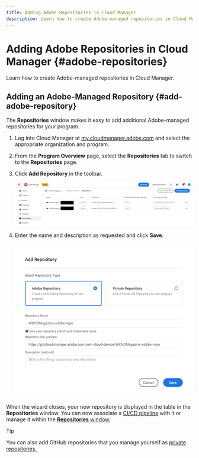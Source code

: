 ```yaml
---
title: Adding Adobe Repositories in Cloud Manager
description: Learn how to create Adobe-managed repositories in Cloud Manager.
---
```


# Adding Adobe Repositories in Cloud Manager {#adobe-repositories}

Learn how to create Adobe-managed repositories in Cloud Manager.

## Adding an Adobe-Managed Repository {#add-adobe-repository}

The **Repositories** window makes it easy to add additional Adobe-managed repositories for your program.

1. Log into Cloud Manager at [my.cloudmanager.adobe.com](https://my.cloudmanager.adobe.com/) and select the appropriate organization and program.

1. From the **Program Overview** page, select the **Repositories** tab to switch to the **Repositories** page.

1. Click **Add Repository** in the toolbar.

   ![Add repository button](assets/add-repository.png)
  
1. Enter the name and description as requested and click **Save**.

   ![Add Repository dialog](assets/add-adobe-repository.png)

When the wizard closes, your new repository is displayed in the table in the **Repositories** window. You can now associate a [CI/CD pipeline](/help/implementing/cloud-manager/configuring-pipelines/introduction-ci-cd-pipelines.md) with it or manage it within the [**Repositories** window.](managing-repositories)

>[!TIP]
>
>You can also add GitHub repositories that you manage yourself as [private repositories.](private-repositories.md)
